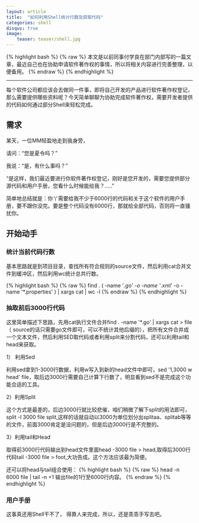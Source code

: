 ```yaml
---
layout: article
title:  "如何利用Shell统计行数及获取代码"
categories: shell
disqus: true
image:
    teaser: teaser/shell.jpg
---
```


{% highlight bash %}
{% raw %}
本文是以前同事付学良在部门内部写的一篇文章，最近自己也在协助申请软件著作权的事情，所以将相关内容进行完善整理，以便备用。
{% endraw %}
{% endhighlight %} 

---

每个软件公司都应该会去做同一件事，即将自己开发的产品进行软件著作权登记，那么需要提供哪些资料呢？今天简单聊聊为协助完成软件著作权，需要开发者提供的代码如何通过部分Shell来轻松完成。

## 需求

某天，一位MM轻盈地走到我身旁，

请问：“您是夏令吗？”

我说：“是，有什么事吗？”

“是这样，我们最近要进行你软件著作权登记，刚好是您开发的，需要您提供部分源代码和用户手册，您看什么时候能给我？.....”

简单地总结就是：你丫需要给我不少于6000行的代码和关于这个软件的用户手册，要不跟你没完。要是整个代码没有6000行，那就给全部代码，否则将一直骚扰你。

## 开始动手

### 统计当前代码行数

基本思路就是到项目目录，查找所有符合规则的source文件，然后利用cat合并文件到缓冲区，然后利用wc统计总共行数。

{% highlight bash %}
{% raw %}
find . \( -name '*.go' -o -name '*.xml' -o -name '*.properties' \) | xargs cat | wc -l
{% endraw %}
{% endhighlight %}

### 抽取前后3000行代码

这里简单描述下思路，先用cat执行文件合并find . -name '*.go' | xargs cat > file（ source的话只需要go文件即可，可以不统计其他后缀的），把所有文件合并成一个文本文件，然后利用SED取代码或者利用split来分割代码，还可以利用tail和head来获取。

1） 利用Sed

利用sed拿到1-3000行数据，利用w写入到新的head文件中即可，sed '1,3000 w head' file，取后边3000行需要自己计算下行数了，明显看到sed不是完成这个功能合适的工具。

2）利用Split

这个方式是最差的，后边3000行就比较悲催，咱们稍微了解下split的用法即可，split -l 3000 file split,这样的话就自动以3000为单位划分出splitaa、splitab等等的文件，前面3000肯定是没问题的，但是后边3000行是不完整的。

3）利用tail和Head

取得前3000行代码输出到head文件里面head -3000 file > head,取得后3000行代码tail -3000 file > foot,大功告成。这个方法应该最为简便。

还可以将head与tail组合使用：
{% highlight bash %}
{% raw %}
head -n 6000 file | tail -n +1 
输出file的1行至6000行内容。
{% endraw %}
{% endhighlight %}



### 用户手册

这事真还用Shell干不了， 得靠人来完成，所以，还是乖乖手写去吧。

